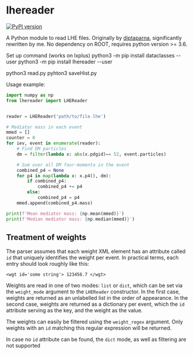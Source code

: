 # lhereader
[![PyPI version](https://badge.fury.io/py/lhereader.svg)](https://badge.fury.io/py/lhereader)

A Python module to read LHE files. Originally by [diptaparna](https://github.com/diptaparna/lhereader), significantly rewritten by me. No dependency on ROOT, requires python version >= 3.6.

Set up command (works on lxplus)
python3 -m pip install dataclasses --user
python3 -m pip install lhereader --user

python3 read.py
pyhton3 saveHist.py 

Usage example:

```python
import numpy as np
from lhereader import LHEReader


reader = LHEReader('path/to/file.lhe')

# Mediator mass in each event
mmed = []
counter = 0
for iev, event in enumerate(reader):
    # Find DM particles
    dm = filter(lambda x: abs(x.pdgid)== 52, event.particles)

    # Sum over all DM four-momenta in the event
    combined_p4 = None
    for p4 in map(lambda x: x.p4(), dm):
        if combined_p4:
            combined_p4 += p4
        else:
            combined_p4 = p4
    mmed.append(combined_p4.mass)

print(f'Mean mediator mass: {np.mean(mmed)}')
print(f'Median mediator mass: {np.median(mmed)}')
```

## Treatment of weights


The parser assumes that each weight XML element has an attribute called `id` that uniquely identifies the weight per event. In practical terms, each entry should look roughly like this:

```
<wgt id='some string'> 123456.7 </wgt>
```

Weights are read in one of two modes: `list` or `dict`, which can be set via the `weight_mode` argument to the `LHEReader` constructor. In the first case, weights are returned as an unlabelled list in the order of appearance. In the second case, weights are returned as a dictionary per event, which the `id` attribute serving as the key, and the weight as the value. 

The weights can easily be filtered using the `weight_regex` argument. Only weights with an `id` matching this regular expression will be returned.

In case no `id` attribute can be found, the `dict` mode, as well as filtering are not supported
